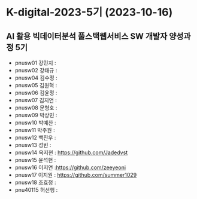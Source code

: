 # K-digital-2023-5기 (2023-10-16)
## AI 활용 빅데이터분석 풀스택웹서비스 SW 개발자 양성과정 5기

+ pnusw01	강민지	:
+ pnusw02	강태규	:
+ pnusw04	김수정	:
+ pnusw05	김원혁	:
+ pnusw06	김윤정	:
+ pnusw07	김지언	:
+ pnusw08	문형호	:
+ pnusw09	박상민	:
+ pnusw10	박예찬	:
+ pnusw11	박주원	:
+ pnusw12	백진우	:
+ pnusw13	성빈	:
+ pnusw14	옥지현	: https://github.com/Jadedvst
+ pnusw15	윤석현	:
+ pnusw16	이지연	:https://github.com/zeeyeoni
+ pnusw17	이지원	: https://github.com/summer1029
+ pnusw18	조효정	:
+ pnu40115	허선행	:
